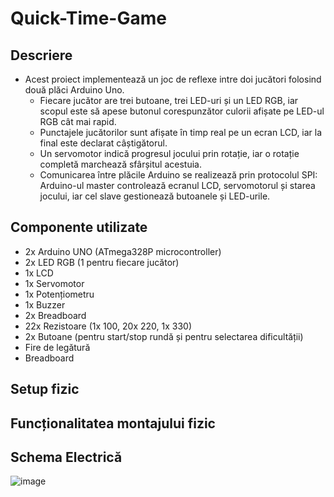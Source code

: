 # Quick-Time-Game
## Descriere
* Acest proiect implementează un joc de reflexe intre doi jucători folosind două plăci Arduino Uno.
  * Fiecare jucător are trei butoane, trei LED-uri și un LED RGB, iar scopul este să apese butonul corespunzător culorii afișate pe LED-ul RGB cât mai rapid.
  * Punctajele jucătorilor sunt afișate în timp real pe un ecran LCD, iar la final este declarat câștigătorul.
  * Un servomotor indică progresul jocului prin rotație, iar o rotație completă marchează sfârșitul acestuia.
  * Comunicarea între plăcile Arduino se realizează prin protocolul SPI: Arduino-ul master controlează ecranul LCD, servomotorul și starea jocului, iar cel slave gestionează butoanele și LED-urile.
## Componente utilizate
* 2x Arduino UNO (ATmega328P microcontroller)
* 2x LED RGB (1 pentru fiecare jucător)
* 1x LCD
* 1x Servomotor
* 1x Potențiometru
* 1x Buzzer
* 2x Breadboard
* 22x Rezistoare (1x 100, 20x 220, 1x 330)
* 2x Butoane (pentru start/stop rundă și pentru selectarea dificultății)
* Fire de legătură
* Breadboard
## Setup fizic

## Funcționalitatea montajului fizic


## Schema Electrică
![image](https://github.com/user-attachments/assets/1af246a5-4dd4-4a22-9e64-43c932b32129)




